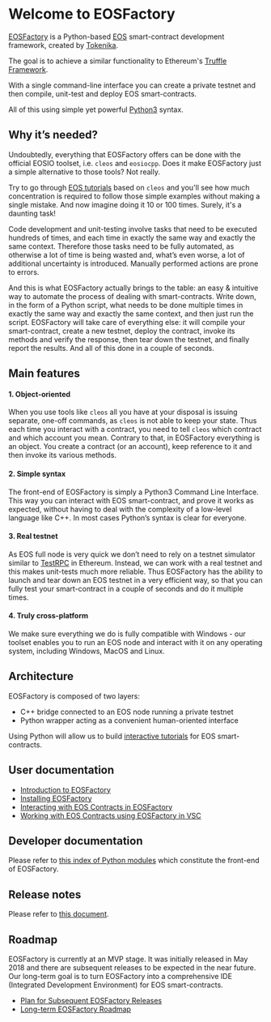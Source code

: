 # Welcome to EOSFactory

[EOSFactory](http://eosfactory.io/) is a Python-based [EOS](https://eos.io) smart-contract development framework, created by [Tokenika](https://tokenika.io).

The goal is to achieve a similar functionality to Ethereum's [Truffle Framework](http://truffleframework.com/).

With a single command-line interface you can create a private testnet and then compile, unit-test and deploy EOS smart-contracts.

All of this using simple yet powerful [Python3](https://www.python.org/) syntax.

## Why it’s needed?

Undoubtedly, everything that EOSFactory offers can be done with the official EOSIO toolset, i.e. `cleos` and `eosiocpp`. Does it make EOSFactory just a simple alternative to those tools? Not really.

Try to go through [EOS tutorials](https://github.com/EOSIO/eos/wiki/Tutorial-eosio-token-Contract) based on `cleos` and you'll see how much concentration is required to follow those simple examples without making a single mistake. And now imagine doing it 10 or 100 times. Surely, it's a daunting task!

Code development and unit-testing involve tasks that need to be executed hundreds of times, and each time in exactly the same way and exactly the same context. Therefore those tasks need to be fully automated, as otherwise a lot of time is being wasted and, what’s even worse, a lot of additional uncertainty is introduced. Manually performed actions are prone to errors.

And this is what EOSFactory actually brings to the table: an easy & intuitive way to automate the process of dealing with smart-contracts. Write down, in the form of a Python script, what needs to be done multiple times in exactly the same way and exactly the same context, and then just run the script. EOSFactory will take care of everything else: it will compile your smart-contract, create a new testnet, deploy the contract, invoke its methods and verify the response, then tear down the testnet, and finally report the results. And all of this done in a couple of seconds.

## Main features

#### 1. Object-oriented

When you use tools like `cleos` all you have at your disposal is issuing separate, one-off commands, as `cleos` is not able to keep your state. Thus each time you interact with a contract, you need to tell `cleos` which contract and which account you mean. Contrary to that, in EOSFactory everything is an object. You create a contract (or an account), keep reference to it and then invoke its various methods.

#### 2. Simple syntax

The front-end of EOSFactory is simply a Python3 Command Line Interface. This way you can interact with EOS smart-contract, and prove it works as expected, without having to deal with the complexity of a low-level language like C++. In most cases Python’s syntax is clear for everyone.

#### 3. Real testnet

As EOS full node is very quick we don’t need to rely on a testnet simulator similar to [TestRPC](https://github.com/trufflesuite/ganache-cli) in Ethereum. Instead, we can work with a real testnet and this makes unit-tests much more reliable. Thus EOSFactory has the ability to launch and tear down an EOS testnet in a very efficient way, so that you can fully test your smart-contract in a couple of seconds and do it multiple times.

#### 4. Truly cross-platform

We make sure everything we do is fully compatible with Windows - our toolset enables you to run an EOS node and interact with it on any operating system, including Windows, MacOS and Linux.

## Architecture

EOSFactory is composed of two layers:
- C++ bridge connected to an EOS node running a private testnet
- Python wrapper acting as a convenient human-oriented interface

Using Python will allow us to build [interactive tutorials](http://eosfactory.io/sphinx/build/html/) for EOS smart-contracts.

## User documentation

* [Introduction to EOSFactory](http://eosfactory.io/sphinx/build/html/tutorials/00.IntroductionToEOSFactory.html)
* [Installing EOSFactory](http://eosfactory.io/sphinx/build/html/tutorials/01.InstallingEOSFactory.html)
* [Interacting with EOS Contracts in EOSFactory](http://eosfactory.io/sphinx/build/html/tutorials/02.InteractingWithEOSContractsInEOSFactory.html)
* [Working with EOS Contracts using EOSFactory in VSC](http://eosfactory.io/sphinx/build/html/tutorials/03.WorkingWithEOSContractsUsingEOSFactoryInVSC.html)

## Developer documentation

Please refer to [this index of Python modules](http://eosfactory.io/sphinx/build/html/py-modindex.html) which constitute the front-end of EOSFactory.

## Release notes

Please refer to [this document](http://eosfactory.io/sphinx/build/html/releases/ReleaseNotesVersion1.0.html).

## Roadmap

EOSFactory is currently at an MVP stage. It was initially released in May 2018 and there are subsequent releases to be expected in the near future. Our long-term goal is to turn EOSFactory into a comprehensive IDE (Integrated Development Environment) for EOS smart-contracts.

- [Plan for Subsequent EOSFactory Releases](http://eosfactory.io/sphinx/build/html/roadmap/PlanForSubsequentEOSFactoryReleases.html)
- [Long-term EOSFactory Roadmap](http://eosfactory.io/sphinx/build/html/roadmap/LongTermEOSFactoryRoadmap.html)